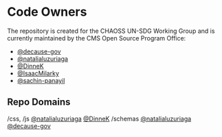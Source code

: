 # Code Owners

<!-- TODO: Who are the points of contact in your project who are responsible/accountable for the project? This can often be an engineering or design manager or leader, who may or may not be the primary maintainers of the project. List them by GitHub Username-->

The repository is created for the CHAOSS UN-SDG Working Group and is currently maintained by the CMS Open Source Program Office:

- [@decause-gov](https://github.com/decause-gov)
- [@natalialuzuriaga](https://github.com/natalialuzuriaga)
- [@DinneK](https://github.com/DinneK)
- [@IsaacMilarky](https://github.com/IsaacMilarky)
- [@sachin-panayil](https://github.com/sachin-panayil)

## Repo Domains

<!--
The Repo Domains section of your CODEOWNERS.md file helps manage code review responsibilities efficiently. Each domain represents a different aspect of the repository, such as documentation, frontend, backend, DevOps, testing, etc. In this section, list each domain and assign the appropriate GitHub usernames or teams responsible for that domain. This ensures that pull requests (PRs) are reviewed by the right experts, maintaining high code quality and relevance.

For example:

/docs/ @doc-team @johnsmith @janedoe

/frontend/ @frontend-team @alice @bob

/backend/ @backend-team @charlie @dana

Furthermore, GitHub teams are a good feature for managing groups of contributors who need to be notified about specific domains within a repository. By creating and using GitHub teams, you can allow contributors to ping multiple relevant experts simultaneously.

To set up GitHub teams:

- Navigate to your organization's settings and select "Teams".
- Create a new team for each domain, such as @frontend-team, @backend-team, or @doc-team.
- Add the relevant members to each team. Ensure that the team includes all the individuals who should be notified about PRs in their domain.
- When filling out the Repo Domains section in your CODEOWNERS.md file, use the team handles instead of or alongside individual usernames. This way, when a contributor opens a PR affecting a specific domain, they can simply tag the team, and every member of that team will be notified.

-->

/css, /js [@natalialuzuriaga](https://github.com/natalialuzuriaga) [@DinneK](https://github.com/DinneK)
/schemas [@natalialuzuriaga](https://github.com/natalialuzuriaga) [@decause-gov](https://github.com/decause-gov)
